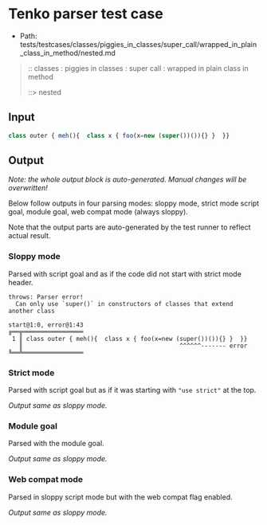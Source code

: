 # Tenko parser test case

- Path: tests/testcases/classes/piggies_in_classes/super_call/wrapped_in_plain_class_in_method/nested.md

> :: classes : piggies in classes : super call : wrapped in plain class in method
>
> ::> nested

## Input

`````js
class outer { meh(){  class x { foo(x=new (super())()){} }  }}
`````

## Output

_Note: the whole output block is auto-generated. Manual changes will be overwritten!_

Below follow outputs in four parsing modes: sloppy mode, strict mode script goal, module goal, web compat mode (always sloppy).

Note that the output parts are auto-generated by the test runner to reflect actual result.

### Sloppy mode

Parsed with script goal and as if the code did not start with strict mode header.

`````
throws: Parser error!
  Can only use `super()` in constructors of classes that extend another class

start@1:0, error@1:43
╔══╦═════════════════
 1 ║ class outer { meh(){  class x { foo(x=new (super())()){} }  }}
   ║                                            ^^^^^^------- error
╚══╩═════════════════

`````

### Strict mode

Parsed with script goal but as if it was starting with `"use strict"` at the top.

_Output same as sloppy mode._

### Module goal

Parsed with the module goal.

_Output same as sloppy mode._

### Web compat mode

Parsed in sloppy script mode but with the web compat flag enabled.

_Output same as sloppy mode._
